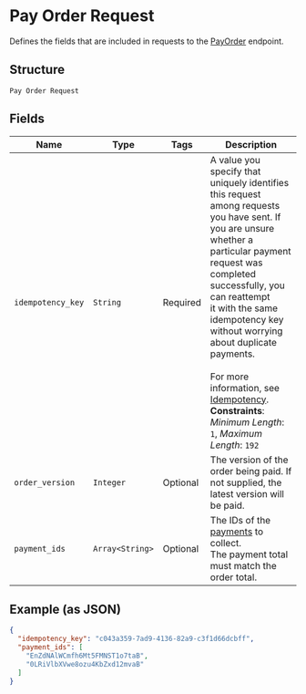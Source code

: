 
# Pay Order Request

Defines the fields that are included in requests to the
[PayOrder](../../doc/api/orders.md#pay-order) endpoint.

## Structure

`Pay Order Request`

## Fields

| Name | Type | Tags | Description |
|  --- | --- | --- | --- |
| `idempotency_key` | `String` | Required | A value you specify that uniquely identifies this request among requests you have sent. If<br>you are unsure whether a particular payment request was completed successfully, you can reattempt<br>it with the same idempotency key without worrying about duplicate payments.<br><br>For more information, see [Idempotency](../../https://developer.squareup.com/docs/working-with-apis/idempotency).<br>**Constraints**: *Minimum Length*: `1`, *Maximum Length*: `192` |
| `order_version` | `Integer` | Optional | The version of the order being paid. If not supplied, the latest version will be paid. |
| `payment_ids` | `Array<String>` | Optional | The IDs of the [payments](../../doc/models/payment.md) to collect.<br>The payment total must match the order total. |

## Example (as JSON)

```json
{
  "idempotency_key": "c043a359-7ad9-4136-82a9-c3f1d66dcbff",
  "payment_ids": [
    "EnZdNAlWCmfh6Mt5FMNST1o7taB",
    "0LRiVlbXVwe8ozu4KbZxd12mvaB"
  ]
}
```

